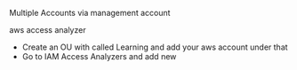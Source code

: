 Multiple Accounts via management account


aws access analyzer
* Create an OU with called Learning and add your aws account under that
* Go to IAM Access Analyzers and add new 